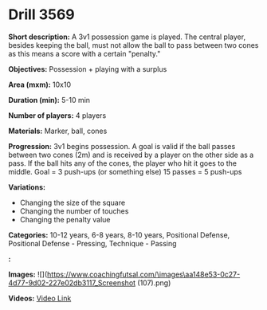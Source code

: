 # Drill 3569

**Short description:**
A 3v1 possession game is played. The central player, besides keeping the ball, must not allow the ball to pass between two cones as this means a score with a certain "penalty."

**Objectives:**
Possession + playing with a surplus

**Area (mxm):**
10x10

**Duration (min):**
5-10 min

**Number of players:**
4 players

**Materials:**
Marker, ball, cones

**Progression:**
3v1 begins possession. A goal is valid if the ball passes between two cones (2m) and is received by a player on the other side as a pass. If the ball hits any of the cones, the player who hit it goes to the middle. Goal = 3 push-ups (or something else) 15 passes = 5 push-ups

**Variations:**
- Changing the size of the square
- Changing the number of touches
- Changing the penalty value

**Categories:**
10-12 years, 6-8 years, 8-10 years, Positional Defense, Positional Defense - Pressing, Technique - Passing

**:**


**Images:**
![](https://www.coachingfutsal.com/\images\aa148e53-0c27-4d77-9d02-227e02db3117_Screenshot (107).png)

**Videos:**
[Video Link](https://www.youtube.com/embed/wFWuVpjs2Eo)

